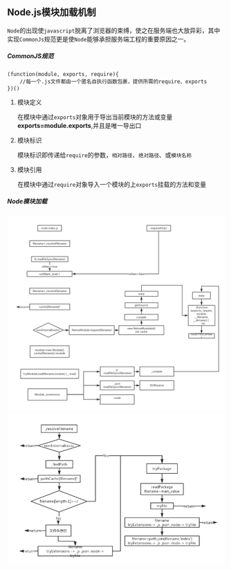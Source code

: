## Node.js模块加载机制

`Node`的出现使`javascript`脱离了浏览器的束缚，使之在服务端也大放异彩，其中实现`CommonJs`规范更是使`Node`能够承担服务端工程的重要原因之一。

##### CommonJS规范
```
(function(module, exports, require){
    //每一个.js文件都由一个匿名自执行函数包裹，提供所需的require、exports
})()
```
1. 模块定义

   在模块中通过`exports`对象用于导出当前模块的方法或变量**exports=module.exports**,并且是唯一导出口


2. 模块标识

   模块标识即传递给`require`的参数，`相对路径`、`绝对路径`、或`模块名称`

3. 模块引用

   在模块中通过`require`对象导入一个模块的上`exports`挂载的方法和变量


##### Node模块加载
![image](https://github.com/luyufa/NodeLearning/blob/master/node/img/4.png)
![image](https://github.com/luyufa/NodeLearning/blob/master/node/img/5.png)